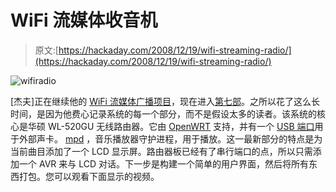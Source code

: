 # WiFi 流媒体收音机

> 原文:[https://hackaday.com/2008/12/19/wifi-streaming-radio/](https://hackaday.com/2008/12/19/wifi-streaming-radio/)

![wifiradio](../Images/631467f604dd12bd53cda899e2b10f75.png "wifiradio")

[杰夫]正在继续他的 [WiFi 流媒体广播项目](http://mightyohm.com/blog/2008/10/building-a-wifi-radio-part-1-introduction/ "mightyOhm  » Blog Archive   » Building a Wifi Radio - Part 1, Introduction")，现在进入[第七部](http://mightyohm.com/blog/2008/12/building-a-wifi-radio-part-7-building-an-lcd-display/ "mightyOhm  » Blog Archive   » Building a Wifi Radio - Part 7, Building an LCD Display")。之所以花了这么长时间，是因为他费心记录系统的每一个部分，而不是假设太多的读者。该系统的核心是华硕 WL-520GU 无线路由器。它由 [OpenWRT](http://openwrt.org/ "OpenWrt") 支持，并有一个 [USB 端口](http://www.mahalo.com/USB "USB - Mahalo")用于外部声卡。 [mpd](http://mpd.wikia.com/wiki/Music_Player_Daemon_Wiki "Music Player Daemon Community Wiki") ，音乐播放器守护进程，用于播放。这一最新部分的特点是为当前曲目添加了一个 LCD 显示屏。路由器板已经有了串行端口的点，所以只需添加一个 AVR 来与 LCD 对话。下一步是构建一个简单的用户界面，然后将所有东西打包。您可以观看下面显示的视频。